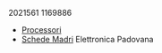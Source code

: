 2021561
1169886
- [Processori](./processori.md)
- [Schede Madri](./schede_madri.md)
Elettronica Padovana
